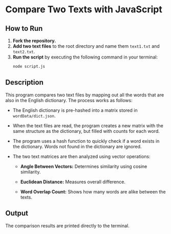 # Compare Two Texts with JavaScript

## How to Run
1. **Fork the repository.**
2. **Add two text files** to the root directory and name them `text1.txt` and `text2.txt`.
3. **Run the script** by executing the following command in your terminal:
   ```bash
   node script.js
   ```

   
## Description

This program compares two text files by mapping out all the words that are also in the English dictionary. The process works as follows:

- The English dictionary is pre-hashed into a matrix stored in `wordData/dict.json`.
    
- When the text files are read, the program creates a new matrix with the same structure as the dictionary, but filled with counts for each word.
    
- The program uses a hash function to quickly check if a word exists in the dictionary. Words not found in the dictionary are ignored.
    
- The two text matrices are then analyzed using vector operations:
    
    - **Angle Between Vectors:** Determines similarity using cosine similarity.
        
    - **Euclidean Distance:** Measures overall difference.
        
    - **Word Overlap Count:** Shows how many words are alike between the texts.
        

## Output

The comparison results are printed directly to the terminal.
